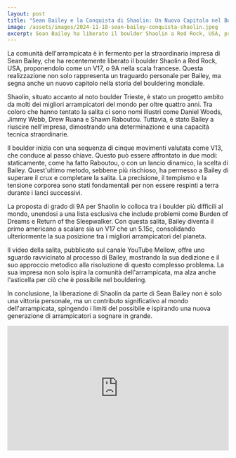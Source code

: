 ```yaml
---
layout: post
title: "Sean Bailey e la Conquista di Shaolin: Un Nuovo Capitolo nel Boulder"
image: /assets/images/2024-11-18-sean-bailey-conquista-shaolin.jpeg
excerpt: Sean Bailey ha liberato il boulder Shaolin a Red Rock, USA, proponendolo come un V17, segnando un nuovo capitolo nella storia del bouldering mondiale.
---
```

La comunità dell'arrampicata è in fermento per la straordinaria impresa di Sean Bailey, che ha recentemente liberato il boulder Shaolin a Red Rock, USA, proponendolo come un V17, o 9A nella scala francese. Questa realizzazione non solo rappresenta un traguardo personale per Bailey, ma segna anche un nuovo capitolo nella storia del bouldering mondiale.

Shaolin, situato accanto al noto boulder Trieste, è stato un progetto ambito da molti dei migliori arrampicatori del mondo per oltre quattro anni. Tra coloro che hanno tentato la salita ci sono nomi illustri come Daniel Woods, Jimmy Webb, Drew Ruana e Shawn Raboutou. Tuttavia, è stato Bailey a riuscire nell'impresa, dimostrando una determinazione e una capacità tecnica straordinarie.

Il boulder inizia con una sequenza di cinque movimenti valutata come V13, che conduce al passo chiave. Questo può essere affrontato in due modi: staticamente, come ha fatto Raboutou, o con un lancio dinamico, la scelta di Bailey. Quest'ultimo metodo, sebbene più rischioso, ha permesso a Bailey di superare il crux e completare la salita. La precisione, il tempismo e la tensione corporea sono stati fondamentali per non essere respinti a terra durante i lanci successivi.

La proposta di grado di 9A per Shaolin lo colloca tra i boulder più difficili al mondo, unendosi a una lista esclusiva che include problemi come Burden of Dreams e Return of the Sleepwalker. Con questa salita, Bailey diventa il primo americano a scalare sia un V17 che un 5.15c, consolidando ulteriormente la sua posizione tra i migliori arrampicatori del pianeta.

Il video della salita, pubblicato sul canale YouTube Mellow, offre uno sguardo ravvicinato al processo di Bailey, mostrando la sua dedizione e il suo approccio metodico alla risoluzione di questo complesso problema. La sua impresa non solo ispira la comunità dell'arrampicata, ma alza anche l'asticella per ciò che è possibile nel bouldering.

In conclusione, la liberazione di Shaolin da parte di Sean Bailey non è solo una vittoria personale, ma un contributo significativo al mondo dell'arrampicata, spingendo i limiti del possibile e ispirando una nuova generazione di arrampicatori a sognare in grande.
<iframe width="100%" style="aspect-ratio: 16/9" src="https://www.youtube.com/embed/_9mPC5drdAM?si=tst17RO7hYrHJg67" title="YouTube video player" frameborder="0" allow="accelerometer; autoplay; clipboard-write; encrypted-media; gyroscope; picture-in-picture; web-share" referrerpolicy="strict-origin-when-cross-origin" allowfullscreen></iframe>
